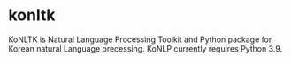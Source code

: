 # konltk
KoNLTK is Natural Language Processing Toolkit and Python package for Korean natural Language precessing. KoNLP currently requires Python 3.9.
